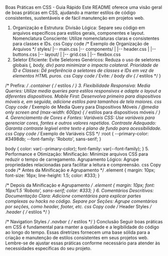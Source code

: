 Boas Práticas em CSS - Guia Rápido
Este README oferece uma visão geral de boas práticas em CSS, ajudando a manter estilos de código consistentes, sustentáveis e de fácil manutenção em projetos web.

1. Organização e Estrutura:
Divisão Lógica: Separe seu código em arquivos específicos para estilos gerais, componentes e layout.
Nomenclatura Consciente: Utilize nomenclaturas claras e consistentes para classes e IDs.
css
Copy code
/* Exemplo de Organização de Arquivos */
styles/
|-- main.css
|-- components/
|   |-- header.css
|   |-- buttons.css
|-- layout/
|   |-- grid.css
|   |-- flexbox.css
2. Seletor Eficiente:
Evite Seletores Genéricos: Reduza o uso de seletores globais (*, body, div) para minimizar o impacto colateral.
Prioridade de ID e Classes: Dê preferência a seletores de classes e IDs em vez de elementos HTML puros.
css
Copy code
/* Evite: */
body div {
  /* estilos */
}

/* Prefira: */
.container {
  /* estilos */
}
3. Flexibilidade Responsiva:
Media Queries: Utilize media queries para estilos responsivos e adapte o layout a diferentes dispositivos.
Mobile First: Desenvolva primeiro para dispositivos móveis e, em seguida, adicione estilos para tamanhos de tela maiores.
css
Copy code
/* Exemplo de Media Query para Dispositivos Móveis */
@media only screen and (max-width: 600px) {
  /* estilos para dispositivos móveis */
}
4. Gerenciamento de Cores e Fontes:
Variáveis CSS: Use variáveis para gerenciar cores, fontes e outros valores repetidos.
Contraste Adequado: Garanta contraste legível entre texto e plano de fundo para acessibilidade.
css
Copy code
/* Exemplo de Variáveis CSS */
:root {
  --primary-color: #3498db;
  --font-family: 'Roboto', sans-serif;
}

body {
  color: var(--primary-color);
  font-family: var(--font-family);
}
5. Performance e Otimização:
Minificação: Minimize arquivos CSS para reduzir o tempo de carregamento.
Agrupamento Lógico: Agrupe propriedades relacionadas para facilitar a leitura e compreensão.
css
Copy code
/* Antes da Minificação e Agrupamento */
.element {
  margin: 10px;
  font-size: 16px;
  line-height: 1.5;
  color: #333;
}

/* Depois da Minificação e Agrupamento */
.element {
  margin: 10px;
  font: 16px/1.5 'Roboto', sans-serif;
  color: #333;
}
6. Comentários Descritivos:
Documentação Clara: Adicione comentários para explicar partes complexas ou hacks no código.
Separe por Seções: Agrupe comentários por seções, como header, footer, etc.
css
Copy code
/* Header Styles */
.header {
  /* estilos */
}

/* Navigation Styles */
.navbar {
  /* estilos */
}
Conclusão
Seguir boas práticas em CSS é fundamental para manter a qualidade e a legibilidade do código ao longo do tempo. Essas diretrizes fornecem uma base sólida para a criação e manutenção de estilos consistentes em seus projetos web. Lembre-se de ajustar essas práticas conforme necessário para atender às necessidades específicas do seu projeto.
